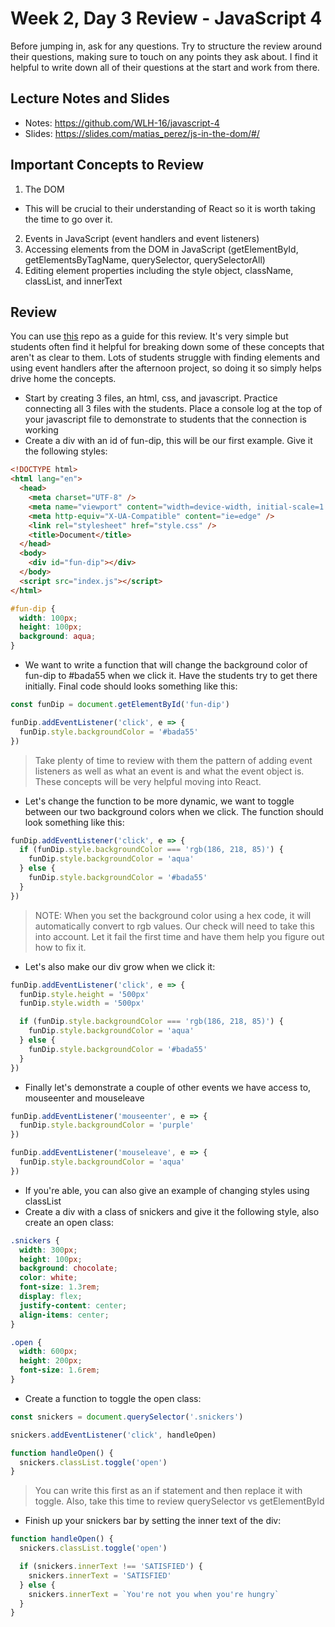 # Week 2, Day 3 Review - JavaScript 4

Before jumping in, ask for any questions. Try to structure the review around their questions, making sure to touch on any points they ask about. I find it helpful to write down all of their questions at the start and work from there.

## Lecture Notes and Slides

- Notes: https://github.com/WLH-16/javascript-4
- Slides: https://slides.com/matias_perez/js-in-the-dom/#/

## Important Concepts to Review

1. The DOM
  - This will be crucial to their understanding of React so it is worth taking the time to go over it.
2. Events in JavaScript (event handlers and event listeners)
3. Accessing elements from the DOM in JavaScript (getElementById, getElementsByTagName, querySelector, querySelectorAll)
4. Editing element properties including the style object, className, classList, and innerText

## Review

You can use [this](https://github.com/andrewwestenskow/event-handler-review) repo as a guide for this review. It's very simple but students often find it helpful for breaking down some of these concepts that aren't as clear to them. Lots of students struggle with finding elements and using event handlers after the afternoon project, so doing it so simply helps drive home the concepts.

- Start by creating 3 files, an html, css, and javascript. Practice connecting all 3 files with the students. Place a console log at the top of your javascript file to demonstrate to students that the connection is working
- Create a div with an id of fun-dip, this will be our first example. Give it the following styles:

```html
<!DOCTYPE html>
<html lang="en">
  <head>
    <meta charset="UTF-8" />
    <meta name="viewport" content="width=device-width, initial-scale=1.0" />
    <meta http-equiv="X-UA-Compatible" content="ie=edge" />
    <link rel="stylesheet" href="style.css" />
    <title>Document</title>
  </head>
  <body>
    <div id="fun-dip"></div>
  </body>
  <script src="index.js"></script>
</html>
```


```css
#fun-dip {
  width: 100px;
  height: 100px;
  background: aqua;
}
```

- We want to write a function that will change the background color of fun-dip to #bada55 when we click it. Have the students try to get there initially. Final code should looks something like this:

```js
const funDip = document.getElementById('fun-dip')

funDip.addEventListener('click', e => {
  funDip.style.backgroundColor = '#bada55'
})
```

> Take plenty of time to review with them the pattern of adding event listeners as well as what an event is and what the event object is. These concepts will be very helpful moving into React.

- Let's change the function to be more dynamic, we want to toggle between our two background colors when we click. The function should look something like this:

```js
funDip.addEventListener('click', e => {
  if (funDip.style.backgroundColor === 'rgb(186, 218, 85)') {
    funDip.style.backgroundColor = 'aqua'
  } else {
    funDip.style.backgroundColor = '#bada55'
  }
})
```

> NOTE: When you set the background color using a hex code, it will automatically convert to rgb values. Our check will need to take this into account. Let it fail the first time and have them help you figure out how to fix it.

- Let's also make our div grow when we click it:

```js
funDip.addEventListener('click', e => {
  funDip.style.height = '500px'
  funDip.style.width = '500px'

  if (funDip.style.backgroundColor === 'rgb(186, 218, 85)') {
    funDip.style.backgroundColor = 'aqua'
  } else {
    funDip.style.backgroundColor = '#bada55'
  }
})
```

- Finally let's demonstrate a couple of other events we have access to, mouseenter and mouseleave

```js
funDip.addEventListener('mouseenter', e => {
  funDip.style.backgroundColor = 'purple'
})

funDip.addEventListener('mouseleave', e => {
  funDip.style.backgroundColor = 'aqua'
})
```

- If you're able, you can also give an example of changing styles using classList
- Create a div with a class of snickers and give it the following style, also create an open class:

```css
.snickers {
  width: 300px;
  height: 100px;
  background: chocolate;
  color: white;
  font-size: 1.3rem;
  display: flex;
  justify-content: center;
  align-items: center;
}

.open {
  width: 600px;
  height: 200px;
  font-size: 1.6rem;
}
```

- Create a function to toggle the open class:

```js
const snickers = document.querySelector('.snickers')

snickers.addEventListener('click', handleOpen)

function handleOpen() {
  snickers.classList.toggle('open')
}
```

> You can write this first as an if statement and then replace it with toggle. Also, take this time to review querySelector vs getElementById

- Finish up your snickers bar by setting the inner text of the div:

```js
function handleOpen() {
  snickers.classList.toggle('open')

  if (snickers.innerText !== 'SATISFIED') {
    snickers.innerText = 'SATISFIED'
  } else {
    snickers.innerText = `You're not you when you're hungry`
  }
}
```
